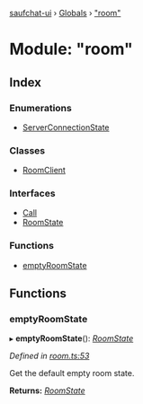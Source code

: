 [saufchat-ui](../README.md) › [Globals](../globals.md) › ["room"](_room_.md)

# Module: "room"

## Index

### Enumerations

* [ServerConnectionState](../enums/_room_.serverconnectionstate.md)

### Classes

* [RoomClient](../classes/_room_.roomclient.md)

### Interfaces

* [Call](../interfaces/_room_.call.md)
* [RoomState](../interfaces/_room_.roomstate.md)

### Functions

* [emptyRoomState](_room_.md#emptyroomstate)

## Functions

###  emptyRoomState

▸ **emptyRoomState**(): *[RoomState](../interfaces/_room_.roomstate.md)*

*Defined in [room.ts:53](https://github.com/Capevace/saufchat-ui/blob/41a33aa/src/room.ts#L53)*

Get the default empty room state.

**Returns:** *[RoomState](../interfaces/_room_.roomstate.md)*
